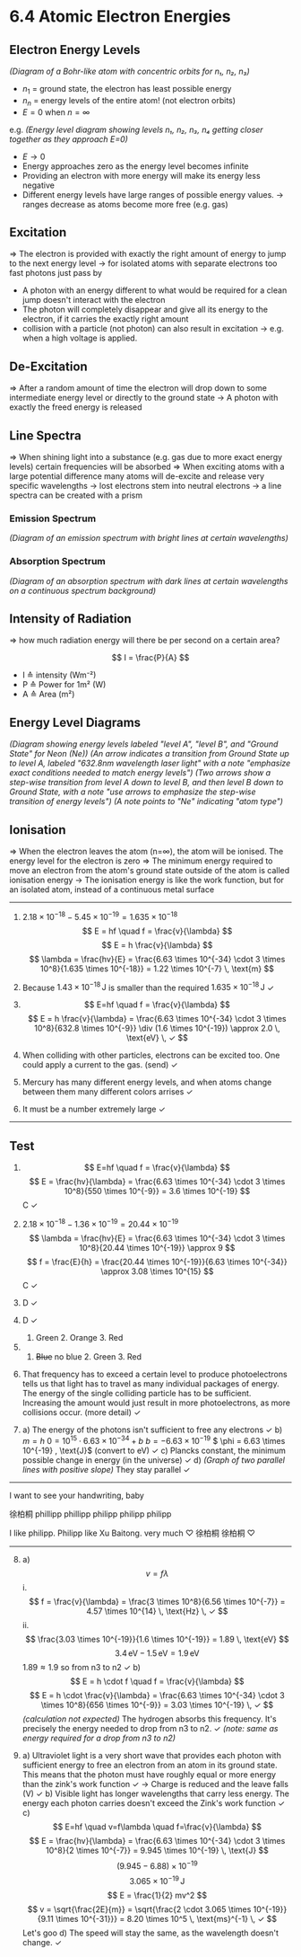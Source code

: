 # 6.4 Atomic Electron Energies

## Electron Energy Levels

*(Diagram of a Bohr-like atom with concentric orbits for n₁, n₂, n₃)*

*   $n_1$ = ground state, the electron has least possible energy
*   $n_n$ = energy levels of the entire atom! (not electron orbits)
*   $E=0$ when $n=\infty$

e.g.
*(Energy level diagram showing levels n₁, n₂, n₃, n₄ getting closer together as they approach E=0)*

*   $E \rightarrow 0$
*   Energy approaches zero as the energy level becomes infinite
*   Providing an electron with more energy will make its energy less negative
*   Different energy levels have large ranges of possible energy values.
    -> ranges decrease as atoms become more free (e.g. gas)

## Excitation

=> The electron is provided with exactly the right amount of energy to jump to the next energy level
-> for isolated atoms with separate electrons too fast photons just pass by

*   A photon with an energy different to what would be required for a clean jump doesn't interact with the electron
*   The photon will completely disappear and give all its energy to the electron, if it carries the exactly right amount
*   collision with a particle (not photon) can also result in excitation
    -> e.g. when a high voltage is applied.

## De-Excitation

=> After a random amount of time the electron will drop down to some intermediate energy level or directly to the ground state
-> A photon with exactly the freed energy is released

## Line Spectra

=> When shining light into a substance (e.g. gas due to more exact energy levels) certain frequencies will be absorbed
=> When exciting atoms with a large potential difference many atoms will de-excite and release very specific wavelengths
-> lost electrons stem into neutral electrons
-> a line spectra can be created with a prism

### Emission Spectrum

*(Diagram of an emission spectrum with bright lines at certain wavelengths)*

### Absorption Spectrum

*(Diagram of an absorption spectrum with dark lines at certain wavelengths on a continuous spectrum background)*

## Intensity of Radiation

=> how much radiation energy will there be per second on a certain area?

$$ I = \frac{P}{A} $$

*   I ≙ intensity (Wm⁻²)
*   P ≙ Power for 1m² (W)
*   A ≙ Area (m²)

## Energy Level Diagrams

*(Diagram showing energy levels labeled "level A", "level B", and "Ground State" for Neon (Ne))*
*(An arrow indicates a transition from Ground State up to level A, labeled "632.8nm wavelength laser light" with a note "emphasize exact conditions needed to match energy levels")*
*(Two arrows show a step-wise transition from level A down to level B, and then level B down to Ground State, with a note "use arrows to emphasize the step-wise transition of energy levels")*
*(A note points to "Ne" indicating "atom type")*

## Ionisation

=> When the electron leaves the atom (n=∞), the atom will be ionised. The energy level for the electron is zero
=> The minimum energy required to move an electron from the atom's ground state outside of the atom is called ionisation energy
-> The ionisation energy is like the work function, but for an isolated atom, instead of a continuous metal surface

---

1.  $2.18 \times 10^{-18} - 5.45 \times 10^{-19} = 1.635 \times 10^{-18}$
    $$ E = hf \quad f = \frac{v}{\lambda} $$
    $$ E = h \frac{v}{\lambda} $$
    $$ \lambda = \frac{hv}{E} = \frac{6.63 \times 10^{-34} \cdot 3 \times 10^8}{1.635 \times 10^{-18}} = 1.22 \times 10^{-7} \, \text{m} $$

2.  Because $1.43 \times 10^{-18} \, \text{J}$ is smaller than the required $1.635 \times 10^{-18} \, \text{J}$ ✓

3.  $$ E=hf \quad f = \frac{v}{\lambda} $$
    $$ E = h \frac{v}{\lambda} = \frac{6.63 \times 10^{-34} \cdot 3 \times 10^8}{632.8 \times 10^{-9}} \div (1.6 \times 10^{-19}) \approx 2.0 \, \text{eV} \, ✓ $$

4.  When colliding with other particles, electrons can be excited too. One could apply a current to the gas. (send) ✓

5.  Mercury has many different energy levels, and when atoms change between them many different colors arrises ✓

6.  It must be a number extremely large ✓

---

## Test

1.  $$ E=hf \quad f = \frac{v}{\lambda} $$
    $$ E = \frac{hv}{\lambda} = \frac{6.63 \times 10^{-34} \cdot 3 \times 10^8}{550 \times 10^{-9}} = 3.6 \times 10^{-19} $$
    C ✓

2.  $2.18 \times 10^{-18} - 1.36 \times 10^{-19} = 20.44 \times 10^{-19}$
    $$ \lambda = \frac{hv}{E} = \frac{6.63 \times 10^{-34} \cdot 3 \times 10^8}{20.44 \times 10^{-19}} \approx 9 $$
    $$ f = \frac{E}{h} = \frac{20.44 \times 10^{-19}}{6.63 \times 10^{-34}} \approx 3.08 \times 10^{15} $$
    C ✓

3.  D ✓

4.  D ✓
    1. Green 2. Orange 3. Red

5.  1. ~~Blue~~ no blue 2. Green 3. Red

6.  That frequency has to exceed a certain level to produce photoelectrons tells us that light has to travel as many individual packages of energy. The energy of the single colliding particle has to be sufficient. Increasing the amount would just result in more photoelectrons, as more collisions occur. (more detail) ✓

7.  
    a) The energy of the photons isn't sufficient to free any electrons ✓
    b) $m = h$
    $0 = 10^{15} \cdot 6.63 \times 10^{-34} + b$
    $b = -6.63 \times 10^{-19}$
    $ \phi = 6.63 \times 10^{-19} \, \text{J}$ (convert to eV) ✓
    c) Plancks constant, the minimum possible change in energy (in the universe) ✓
    d) *(Graph of two parallel lines with positive slope)*
    They stay parallel ✓

---

I want to see your handwriting, baby

徐柏桐 phillipp
phillipp philipp philipp
philipp

I like philipp.
Philipp like Xu Baitong.
very much ♡
徐柏桐
徐柏桐 ♡

---

8.
    a) $$ v = f\lambda $$
        i. $$ f = \frac{v}{\lambda} = \frac{3 \times 10^8}{6.56 \times 10^{-7}} = 4.57 \times 10^{14} \, \text{Hz} \, ✓ $$
        ii. $$ \frac{3.03 \times 10^{-19}}{1.6 \times 10^{-19}} = 1.89 \, \text{eV} $$
        $$ 3.4 \, \text{eV} - 1.5 \, \text{eV} = 1.9 \, \text{eV} $$
        $1.89 \approx 1.9$ so from n3 to n2 ✓
    b) $$ E = h \cdot f \quad f = \frac{v}{\lambda} $$
    $$ E = h \cdot \frac{v}{\lambda} = \frac{6.63 \times 10^{-34} \cdot 3 \times 10^8}{656 \times 10^{-9}} = 3.03 \times 10^{-19} \, ✓ $$
    *(calculation not expected)*
    The hydrogen absorbs this frequency. It's precisely the energy needed to drop from n3 to n2. ✓ *(note: same as energy required for a drop from n3 to n2)*

9.  
    a) Ultraviolet light is a very short wave that provides each photon with sufficient energy to free an electron from an atom in its ground state. This means that the photon must have roughly equal or more energy than the zink's work function ✓
    -> Charge is reduced and the leave falls (V) ✓
    b) Visible light has longer wavelengths that carry less energy. The energy each photon carries doesn't exceed the Zink's work function ✓
    c) $$ E=hf \quad v=f\lambda \quad f=\frac{v}{\lambda} $$
    $$ E = \frac{hv}{\lambda} = \frac{6.63 \times 10^{-34} \cdot 3 \times 10^8}{2 \times 10^{-7}} = 9.945 \times 10^{-19} \, \text{J} $$
    $$ (9.945 - 6.88) \times 10^{-19} $$
    $$ 3.065 \times 10^{-19} \, \text{J} $$
    $$ E = \frac{1}{2} mv^2 $$
    $$ v = \sqrt{\frac{2E}{m}} = \sqrt{\frac{2 \cdot 3.065 \times 10^{-19}}{9.11 \times 10^{-31}}} = 8.20 \times 10^5 \, \text{ms}^{-1} \, ✓ $$
    Let's goo
    d) The speed will stay the same, as the wavelength doesn't change. ✓